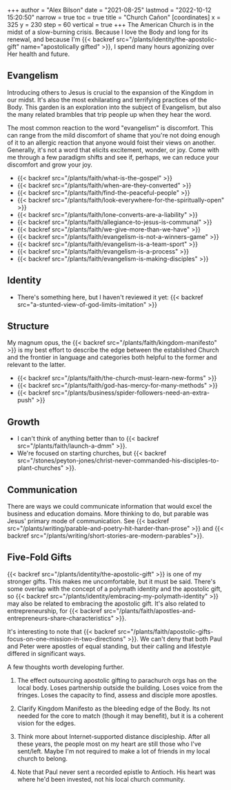 +++
author = "Alex Bilson"
date = "2021-08-25"
lastmod = "2022-10-12 15:20:50"
narrow = true
toc = true
title = "Church Cañon"
[coordinates]
    x = 325
    y = 230
    step = 60
    vertical = true
+++
The American Church is in the midst of a slow-burning crisis. Because I love the Body and long for its renewal, and because I'm {{< backref src="/plants/identity/the-apostolic-gift" name="apostolically gifted" >}}, I spend many hours agonizing over Her health and future.

## Evangelism

Introducing others to Jesus is crucial to the expansion of the Kingdom in our midst. It's also the most exhilarating and terrifying practices of the Body. This garden is an exploration into the subject of Evangelism, but also the many related brambles that trip people up when they hear the word.

The most common reaction to the word "evangelism" is discomfort. This can range from the mild discomfort of shame that you're not doing enough of it to an allergic reaction that anyone would foist their views on another. Generally, it's not a word that elicits excitement, wonder, or joy. Come with me through a few paradigm shifts and see if, perhaps, we can reduce your discomfort and grow your joy.

- {{< backref src="/plants/faith/what-is-the-gospel" >}}
- {{< backref src="/plants/faith/when-are-they-converted" >}}
- {{< backref src="/plants/faith/find-the-peaceful-people" >}}
- {{< backref src="/plants/faith/look-everywhere-for-the-spiritually-open" >}}
- {{< backref src="/plants/faith/lone-converts-are-a-liability" >}}
- {{< backref src="/plants/faith/allegiance-to-jesus-is-communal" >}}
- {{< backref src="/plants/faith/we-give-more-than-we-have" >}}
- {{< backref src="/plants/faith/evangelism-is-not-a-winners-game" >}}
- {{< backref src="/plants/faith/evangelism-is-a-team-sport" >}}
- {{< backref src="/plants/faith/evangelism-is-a-process" >}}
- {{< backref src="/plants/faith/evangelism-is-making-disciples" >}}

## Identity

- There's something here, but I haven't reviewed it yet: {{< backref src="a-stunted-view-of-god-limits-imitation" >}}

## Structure

My magnum opus, the {{< backref src="/plants/faith/kingdom-manifesto" >}} is my best effort to describe the edge between the established Church and the frontier in language and categories both helpful to the former and relevant to the latter.

- {{< backref src="/plants/faith/the-church-must-learn-new-forms" >}}
- {{< backref src="/plants/faith/god-has-mercy-for-many-methods" >}}
- {{< backref src="/plants/business/spider-followers-need-an-extra-push" >}}

## Growth

- I can't think of anything better than to {{< backref src="/plants/faith/launch-a-dmm" >}}.
- We're focused on starting churches, but {{< backref src="/stones/peyton-jones/christ-never-commanded-his-disciples-to-plant-churches" >}}.

## Communication

There are ways we could communicate information that would excel the business and education domains. More thinking to do, but parable was Jesus' primary mode of communication. See {{< backref src="/plants/writing/parable-and-poetry-hit-harder-than-prose" >}} and {{< backref src="/plants/writing/short-stories-are-modern-parables">}}.

## Five-Fold Gifts

{{< backref src="/plants/identity/the-apostolic-gift" >}} is one of my stronger gifts. This makes me uncomfortable, but it must be said. There's some overlap with the concept of a polymath identity and the apostolic gift, so {{< backref src="/plants/identity/embracing-my-polymath-identity" >}} may also be related to embracing the apostolic gift. It's also related to entrepreneurship, for {{< backref src="/plants/faith/apostles-and-entrepreneurs-share-characteristics" >}}.

It's interesting to note that {{< backref src="/plants/faith/apostolic-gifts-focus-on-one-mission-in-two-directions" >}}. We can't deny that both Paul and Peter were apostles of equal standing, but their calling and lifestyle differed in significant ways.

A few thoughts worth developing further.

1. The effect outsourcing apostolic gifting to parachurch orgs has on the local body. Loses partnership outside the building. Loses voice from the fringes. Loses the capacity to find, assess and disciple more apostles.

2. Clarify Kingdom Manifesto as the bleeding edge of the Body. Its not needed for the core to match (though it may benefit), but it is a coherent vision for the edges.

3. Think more about Internet-supported distance discipleship. After all these years, the people most on my heart are still those who I've sent/left. Maybe I'm not required to make a lot of friends in my local church to belong.

4. Note that Paul never sent a recorded epistle to Antioch. His heart was where he'd been invested, not his local church community.
